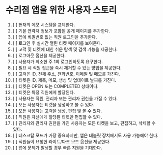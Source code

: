 # 수리점 앱을 위한 사용자 스토리

1. [ ] 현재의 메모 시스템을 교체한다.
2. [ ] 기본 연락처 정보가 포함된 공개 페이지를 추가한다.
3. [ ] 앱에 비밀번호 없는 직원 로그인을 추가한다.
4. [ ] 로그인 후 실시간 열린 티켓 페이지를 보여준다.
5. [ ] 고객 및 티켓에 대한 쉬운 탐색 및 검색 기능을 제공한다.
6. [ ] 로그아웃 옵션을 제공한다.
7. [ ] 사용자가 최소한 주 1회 로그인하도록 요구한다.
8. [ ] 필요 시 직원 접근을 즉시 제거할 수 있는 방법을 제공한다.
9. [ ] 고객은 ID, 전체 주소, 전화번호, 이메일 및 메모를 가진다.
10. [ ] 티켓은 ID, 제목, 메모, 생성 및 업데이트 날짜를 가진다.
11. [ ] 티켓은 OPEN 또는 COMPLETED 상태이다.
12. [ ] 티켓은 특정 직원에게 할당된다.
13. [ ] 사용자는 직원, 관리자 또는 관리자 권한을 가질 수 있다.
14. [ ] 모든 사용자는 티켓을 생성하고 볼 수 있다.
15. [ ] 모든 사용자는 고객을 생성, 편집 및 볼 수 있다.
16. [ ] 직원은 자신에게 할당된 티켓만 편집할 수 있다.
17. [ ] 관리자와 관리자 권한을 가진 사용자는 모든 티켓을 보고, 편집하고, 삭제할 수 있다.
18. [ ] 데스크탑 모드가 가장 중요하지만, 앱은 태블릿 장치에서도 사용 가능해야 한다.
19. [ ] 직원들이 요청한 라이트/다크 모드 옵션을 제공한다.
20. [ ] 앱에 문제가 발생할 경우 빠른 지원을 기대한다.

